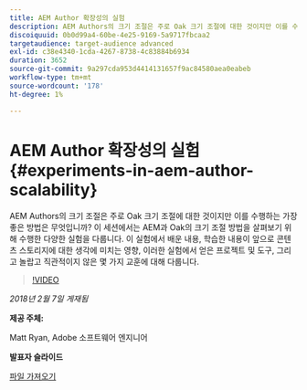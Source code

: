 ```yaml
---
title: AEM Author 확장성의 실험
description: AEM Authors의 크기 조절은 주로 Oak 크기 조절에 대한 것이지만 이를 수행하는 가장 좋은 방법은 무엇입니까? 이 세션에서는 AEM과 Oak의 크기 조절 방법을 살펴보기 위해 수행한 다양한 실험을 다룹니다. 이 실험에서 배운 내용, 학습한 내용이 앞으로 콘텐츠 스토리지에 대한 생각에 미치는 영향, 이러한 실험에서 얻은 프로젝트 및 도구, 그리고 놀랍고 직관적이지 않은 몇 가지 교훈에 대해 다룹니다.
discoiquuid: 0b0d99a4-60be-4e25-9169-5a9717fbcaa2
targetaudience: target-audience advanced
exl-id: c38e4340-1cda-4267-8738-4c83884b6934
duration: 3652
source-git-commit: 9a297cda953d4414131657f9ac84580aea0eabeb
workflow-type: tm+mt
source-wordcount: '178'
ht-degree: 1%

---
```


# AEM Author 확장성의 실험{#experiments-in-aem-author-scalability}

AEM Authors의 크기 조절은 주로 Oak 크기 조절에 대한 것이지만 이를 수행하는 가장 좋은 방법은 무엇입니까? 이 세션에서는 AEM과 Oak의 크기 조절 방법을 살펴보기 위해 수행한 다양한 실험을 다룹니다. 이 실험에서 배운 내용, 학습한 내용이 앞으로 콘텐츠 스토리지에 대한 생각에 미치는 영향, 이러한 실험에서 얻은 프로젝트 및 도구, 그리고 놀랍고 직관적이지 않은 몇 가지 교훈에 대해 다룹니다.

>[!VIDEO](https://video.tv.adobe.com/v/21522/?quality=9)

*2018년 2월 7일 게재됨*

**제공 주체:**

Matt Ryan, Adobe 소프트웨어 엔지니어

**발표자 슬라이드**

[파일 가져오기](assets/experiments+in+aem+author+scalability+2+7+18.pdf)
<!--
[Get back to the Overview](https://helpx.adobe.com/experience-manager/kt/eseminars/gems/aem-index.html)
-->
